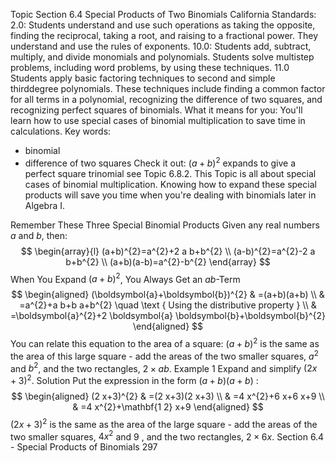 Topic
Section 6.4
Special Products of Two Binomials
California Standards:
2.0: Students understand and use such operations as taking the opposite, finding the reciprocal, taking a root, and raising to a fractional power. They understand and use the rules of exponents. 10.0: Students add, subtract, multiply, and divide monomials and polynomials. Students solve multistep problems, including word problems, by using these techniques.
11.0 Students apply basic factoring techniques to second and simple thirddegree polynomials. These techniques include finding a common factor for all terms in a polynomial, recognizing the difference of two squares, and recognizing perfect squares of binomials.
What it means for you: You'll learn how to use special cases of binomial multiplication to save time in calculations.
Key words:
- binomial
- difference of two squares
Check it out:
$(a+b)^{2}$ expands to give a perfect square trinomial see Topic 6.8.2.
This Topic is all about special cases of binomial multiplication. Knowing how to expand these special products will save you time when you're dealing with binomials later in Algebra I.

Remember These Three Special Binomial Products
Given any real numbers $a$ and $b$, then:
$$
\begin{array}{l}
(a+b)^{2}=a^{2}+2 a b+b^{2} \\
(a-b)^{2}=a^{2}-2 a b+b^{2} \\
(a+b)(a-b)=a^{2}-b^{2}
\end{array}
$$
When You Expand $(a+b)^{2}$, You Always Get an $a b$-Term
$$
\begin{aligned}
(\boldsymbol{a}+\boldsymbol{b})^{2} & =(a+b)(a+b) \\
& =a^{2}+a b+b a+b^{2} \quad \text { Using the distributive property } \\
& =\boldsymbol{a}^{2}+2 \boldsymbol{a} \boldsymbol{b}+\boldsymbol{b}^{2}
\end{aligned}
$$
You can relate this equation to the area of a square:
$(a+b)^{2}$ is the same as the area of this large square - add the areas of the two smaller squares, $a^{2}$ and $b^{2}$, and the two rectangles, $2 \times a b$.
Example 1
Expand and simplify $(2 x+3)^{2}$.
Solution
Put the expression in the form $(a+b)(a+b)$ :
$$
\begin{aligned}
(2 x+3)^{2} & =(2 x+3)(2 x+3) \\
& =4 x^{2}+6 x+6 x+9 \\
& =4 x^{2}+\mathbf{1 2} x+9
\end{aligned}
$$
$(2 x+3)^{2}$ is the same as the area of the large square - add the areas of the two smaller squares, $4 x^{2}$ and 9 , and the two rectangles, $2 \times 6 x$.
Section 6.4 - Special Products of Binomials
297
